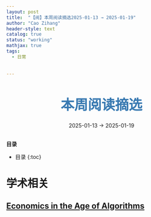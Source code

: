 ```yaml
---
layout: post
title:  "【阅】本周阅读摘选2025-01-13 → 2025-01-19"
author: "Cao Zihang"
header-style: text
catalog: true
status: "working"
mathjax: true
tags:
  - 日常
  
  
---
```

<center style="margin-bottom: 20px; margin-top: 50px"><font color="#3879B1" style="line-height: 1.4;font-weight: 700;font-size: 36px;box-sizing: border-box; ">本周阅读摘选</font></center>


<center style=" margin-bottom: 30px;">2025-01-13 → 2025-01-19</center>

<font style="font-weight: bold;">目录</font>

* 目录
{:toc}


# 学术相关

## [Economics in the Age of Algorithms](https://videosolutions.mediasite.com/Mediasite/Play/cb9d64c0274d4aae98b61dd6779791b31d?playfrom=970000&continueFlag=34c8df924dd9d6eab883356cb9945d8f)

